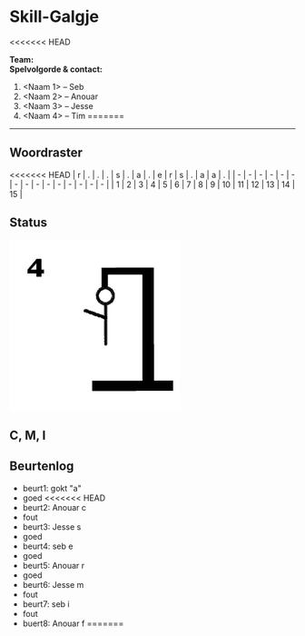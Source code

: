 # Skill-Galgje
<<<<<<< HEAD

**Team:** <Paart>  
**Spelvolgorde & contact:**
1. <Naam 1> – Seb
2. <Naam 2> – Anouar
3. <Naam 3> – Jesse
4. <Naam 4> – Tim
=======

---

## Woordraster
<!-- Pas het aantal kolommen aan aan de woordlengte -->
<<<<<<< HEAD
| r | . | . | . | s | . | a | . | e | r | s | . | a | a | . |
| - | - | - | - | - | - | - | - | - | - | - | - | - | - | - |
| 1 | 2 | 3 | 4 | 5 | 6 | 7 | 8 | 9 | 10 | 11 | 12 | 13 | 14 | 15 |

## Status
![status](images/4.png)

C, M, I
---

## Beurtenlog
- beurt1: <seb> gokt "a"
- goed
<<<<<<< HEAD
- beurt2: Anouar c
- fout
- beurt3: Jesse s
- goed
- beurt4: seb e
- goed
- beurt5: Anouar r
- goed
- beurt6: Jesse m
- fout
- beurt7: seb i
- fout
- buert8: Anouar f
=======
